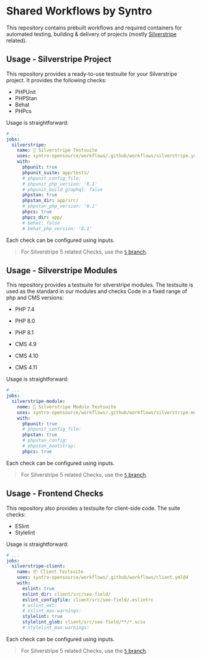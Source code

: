 # Shared Workflows by Syntro

This repository contains prebuilt workflows and required containers for
automated testing, building & delivery of projects (mostly
[Silverstripe](https://silverstripe.org) related).

## Usage - Silverstripe Project

This repository provides a ready-to-use testsuite for your Silverstripe project.
It provides the following checks:

* PHPUnit
* PHPStan
* Behat
* PHPcs

Usage is straightforward:

```yml
# ...
jobs:
  silverstripe:
    name: 🧰 Silverstripe Testsuite
    uses: syntro-opensource/workflows/.github/workflows/silverstripe.yml@4
    with:
      phpunit: true
      phpunit_suite: app/tests/
      # phpunit_config_file:
      # phpunit_php_version: '8.1'
      # phpunit_build_graphql: false
      phpstan: true
      phpstan_dir: app/src/
      # phpstan_php_version: '8.1'
      phpcs: true
      phpcs_dir: app/
      # behat: false
      # behat_php_version: '8.1'
```

Each check can be configured using inputs.

> For Silverstripe 5 related Checks, use the [`5` branch](https://github.com/syntro-opensource/workflows/tree/5).

## Usage - Silverstripe Modules

This repository provides a testsuite for silverstripe modules. The testsuite
is used as the standard in our modules and checks Code in a fixed range of
php and CMS versions:

* PHP 7.4
* PHP 8.0
* PHP 8.1

* CMS 4.9
* CMS 4.10
* CMS 4.11

Usage is straightforward:

```yml
# ...
jobs:
  silverstripe-module:
    name: 🧰 Silverstripe Module Testsuite
    uses: syntro-opensource/workflows/.github/workflows/silverstripe-module.yml@4
    with:
      phpunit: true
      # phpunit_config_file:
      phpstan: true
      # phpstan_config:
      # phpstan_bootstrap:
      phpcs: true
```


Each check can be configured using inputs.

> For Silverstripe 5 related Checks, use the [`5` branch](https://github.com/syntro-opensource/workflows/tree/5).

## Usage - Frontend Checks

This repository also provides a testsuite for client-side code. The suite checks:

* ESlint
* Stylelint

Usage is straightforward:

```yml
# ...
jobs:
  silverstripe-client:
    name: 📦 Client Testsuite
    uses: syntro-opensource/workflows/.github/workflows/client.yml@4
    with:
      eslint: true
      eslint_dir: client/src/seo-field/
      eslint_configfile: client/src/seo-field/.eslintrc
      # eslint_ext:
      # eslint_max-warnings:
      stylelint: true
      stylelint_glob: client/src/seo-field/**/*.scss
      # stylelint_max-warnings:
```
Each check can be configured using inputs.

> For Silverstripe 5 related Checks, use the [`5` branch](https://github.com/syntro-opensource/workflows/tree/5).
